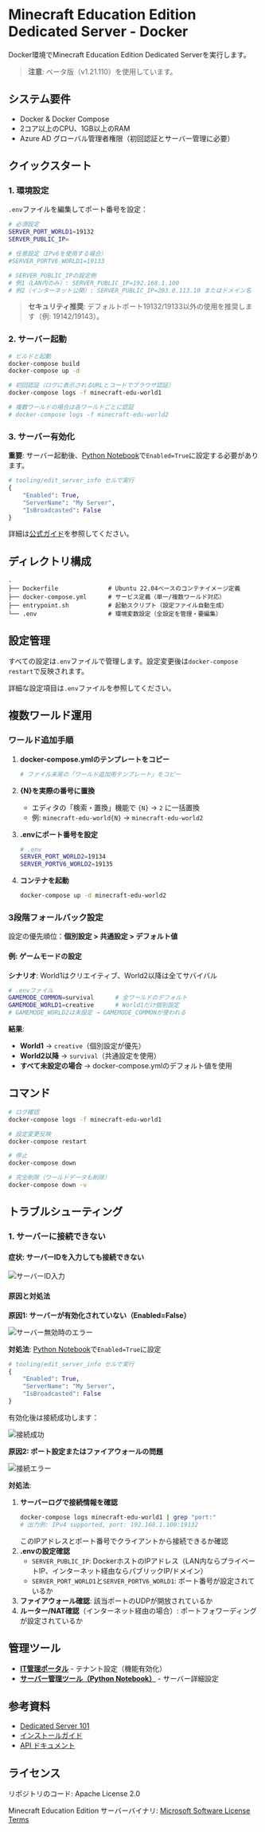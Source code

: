 # Minecraft Education Edition Dedicated Server - Docker

Docker環境でMinecraft Education Edition Dedicated Serverを実行します。

> **注意**: ベータ版（v1.21.110）を使用しています。

## システム要件

- Docker & Docker Compose
- 2コア以上のCPU、1GB以上のRAM
- Azure AD グローバル管理者権限（初回認証とサーバー管理に必要）

## クイックスタート

### 1. 環境設定

`.env`ファイルを編集してポート番号を設定：

```bash
# 必須設定
SERVER_PORT_WORLD1=19132
SERVER_PUBLIC_IP=

# 任意設定（IPv6を使用する場合）
#SERVER_PORTV6_WORLD1=19133

# SERVER_PUBLIC_IPの設定例
# 例1（LAN内のみ）: SERVER_PUBLIC_IP=192.168.1.100
# 例2（インターネット公開）: SERVER_PUBLIC_IP=203.0.113.10 またはドメイン名
```

> **セキュリティ推奨**: デフォルトポート19132/19133以外の使用を推奨します（例: 19142/19143）。

### 2. サーバー起動

```bash
# ビルドと起動
docker-compose build
docker-compose up -d

# 初回認証（ログに表示されるURLとコードでブラウザ認証）
docker-compose logs -f minecraft-edu-world1

# 複数ワールドの場合は各ワールドごとに認証
# docker-compose logs -f minecraft-edu-world2
```

### 3. サーバー有効化

**重要**: サーバー起動後、[Python Notebook](https://aka.ms/MCEDU-DS-Tooling)で`Enabled=True`に設定する必要があります。

```python
# tooling/edit_server_info セルで実行
{
    "Enabled": True,
    "ServerName": "My Server",
    "IsBroadcasted": False
}
```

詳細は[公式ガイド](https://edusupport.minecraft.net/hc/en-us/articles/41757415076884)を参照してください。

## ディレクトリ構成

```
.
├── Dockerfile              # Ubuntu 22.04ベースのコンテナイメージ定義
├── docker-compose.yml      # サービス定義（単一/複数ワールド対応）
├── entrypoint.sh           # 起動スクリプト（設定ファイル自動生成）
└── .env                    # 環境変数設定（全設定を管理・要編集）
```

## 設定管理

すべての設定は`.env`ファイルで管理します。設定変更後は`docker-compose restart`で反映されます。

詳細な設定項目は`.env`ファイルを参照してください。

## 複数ワールド運用

### ワールド追加手順

1. **docker-compose.ymlのテンプレートをコピー**
   ```yaml
   # ファイル末尾の「ワールド追加用テンプレート」をコピー
   ```

2. **{N}を実際の番号に置換**
   - エディタの「検索・置換」機能で `{N}` → `2` に一括置換
   - 例: `minecraft-edu-world{N}` → `minecraft-edu-world2`

3. **.envにポート番号を設定**
   ```bash
   # .env
   SERVER_PORT_WORLD2=19134
   SERVER_PORTV6_WORLD2=19135
   ```

4. **コンテナを起動**
   ```bash
   docker-compose up -d minecraft-edu-world2
   ```

### 3段階フォールバック設定

設定の優先順位：**個別設定 > 共通設定 > デフォルト値**

#### 例: ゲームモードの設定

**シナリオ**: World1はクリエイティブ、World2以降は全てサバイバル

```bash
# .envファイル
GAMEMODE_COMMON=survival      # 全ワールドのデフォルト
GAMEMODE_WORLD1=creative      # World1だけ個別設定
# GAMEMODE_WORLD2は未設定 → GAMEMODE_COMMONが使われる
```

**結果**:
- **World1** → `creative`（個別設定が優先）
- **World2以降** → `survival`（共通設定を使用）
- **すべて未設定の場合** → docker-compose.ymlのデフォルト値を使用

## コマンド

```bash
# ログ確認
docker-compose logs -f minecraft-edu-world1

# 設定変更反映
docker-compose restart

# 停止
docker-compose down

# 完全削除（ワールドデータも削除）
docker-compose down -v
```

## トラブルシューティング

### 1. サーバーに接続できない

#### 症状: サーバーIDを入力しても接続できない

![サーバーID入力](docs/images/client-server-id-input.png)

#### 原因と対処法

**原因1: サーバーが有効化されていない（Enabled=False）**

![サーバー無効時のエラー](docs/images/server-disabled-error.png)

**対処法**: [Python Notebook](https://aka.ms/MCEDU-DS-Tooling)で`Enabled=True`に設定

```python
# tooling/edit_server_info セルで実行
{
    "Enabled": True,
    "ServerName": "My Server",
    "IsBroadcasted": False
}
```

有効化後は接続成功します：

![接続成功](docs/images/server-enabled-success.png)

**原因2: ポート設定またはファイアウォールの問題**

![接続エラー](docs/images/connection-error.png)

**対処法**:
1. **サーバーログで接続情報を確認**
   ```bash
   docker-compose logs minecraft-edu-world1 | grep "port:"
   # 出力例: IPv4 supported, port: 192.168.1.100:19132
   ```
   このIPアドレスとポート番号でクライアントから接続できるか確認
2. **.envの設定確認**
   - `SERVER_PUBLIC_IP`: DockerホストのIPアドレス（LAN内ならプライベートIP、インターネット経由ならパブリックIP/ドメイン）
   - `SERVER_PORT_WORLD1`と`SERVER_PORTV6_WORLD1`: ポート番号が設定されているか
3. **ファイアウォール確認**: 該当ポートのUDPが開放されているか
4. **ルーター/NAT確認**（インターネット経由の場合）: ポートフォワーディングが設定されているか

## 管理ツール

- **[IT管理ポータル](https://aka.ms/dedicatedservers)** - テナント設定（機能有効化）
- **[サーバー管理ツール（Python Notebook）](https://aka.ms/MCEDU-DS-Tooling)** - サーバー詳細設定

## 参考資料

- [Dedicated Server 101](https://edusupport.minecraft.net/hc/en-us/articles/41758309283348)
- [インストールガイド](https://edusupport.minecraft.net/hc/en-us/articles/41757415076884)
- [API ドキュメント](https://aka.ms/MCEDU-DS-Docs)

## ライセンス

リポジトリのコード: Apache License 2.0

Minecraft Education Edition サーバーバイナリ: [Microsoft Software License Terms](https://aka.ms/MinecraftEULA)
